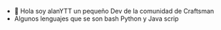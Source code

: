 - 👋 Hola soy alanYTT un pequeño Dev de la comunidad de Craftsman 
- Algunos lenguajes que se son bash Python y Java scrip

<!---
AlanYTT/AlanYTT is a ✨ special ✨ repository because its `README.md` (this file) appears on your GitHub profile.
You can click the Preview link to take a look at your changes.
--->
